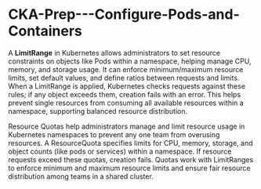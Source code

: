 # CKA-Prep---Configure-Pods-and-Containers

A <b>LimitRange</b> in Kubernetes allows administrators to set resource constraints on objects like Pods within a namespace, helping manage CPU, memory, and storage usage. It can enforce minimum/maximum resource limits, set default values, and define ratios between requests and limits. When a LimitRange is applied, Kubernetes checks requests against these rules; if any object exceeds them, creation fails with an error. This helps prevent single resources from consuming all available resources within a namespace, supporting balanced resource distribution.

Resource Quotas help administrators manage and limit resource usage in Kubernetes namespaces to prevent any one team from overusing resources. A ResourceQuota specifies limits for CPU, memory, storage, and object counts (like pods or services) within a namespace. If resource requests exceed these quotas, creation fails. Quotas work with LimitRanges to enforce minimum and maximum resource limits and ensure fair resource distribution among teams in a shared cluster.

